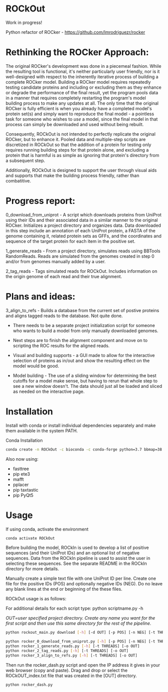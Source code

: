 # ROCkOut

Work in progress!

Python refactor of ROCker - https://github.com/lmrodriguezr/rocker

# Rethinking the ROCker Approach:

The original ROCker's development was done in a piecemeal fashion. While the resulting tool is functional, it's neither particularly user friendly, nor is it well-designed with respect to the inherently iterative process of building a complete ROCker model. Building a ROCker model requires repeatedly testing candidate proteins and including or excluding them as they enhance or degrade the performance of the final result, yet the program pools data in a manner that requires completely restarting the program's model building process to make any updates at all. The only time that the original ROCker is fully efficient is when you already have a completed model's protein set(s) and simply want to reproduce the final model - a pointless task for someone who wishes to *use* a model, since the final model in that process can simply be downloaded and used without being rebuilt.

Consequently, ROCkOut is not intended to perfectly replicate the original ROCker, but to enhance it. Pooled data and multiple-step scripts are discretized in ROCkOut so that the addition of a protein for testing only requires running building steps for that protein alone, and excluding a protein that is harmful is as simple as ignoring that protein's directory from a subsequent step.

Additionally, ROCkOut is designed to support the user through visual aids and supports that make the building process friendly, rather than combatitive.

# Progress report:

0_download_from_uniprot - A script which downloads proteins from UniProt using their IDs and their associated data in a similar manner to the original ROCker. Initializes a project directory and organizes data. Data downloaded in this step include an annotation of each UniProt protein, a FASTA of the genome containing it, related protein sets as GFFs, and the coordinates and sequence of the target protein for each item in the positive set.

1_generate_reads - From a project directory, simulates reads using BBTools RandomReads. Reads are simulated from the genomes created in step 0 and/or from genomes manually added by a user.

2_tag_reads - Tags simulated reads for ROCkOut. Includes information on the origin genome of each read and their true alignment.

# Plans and ideas:

3_align_to_refs - Builds a database from the current set of postive proteins and aligns tagged reads to the database. Not quite done.

* There needs to be a separate project initialization script for someone who wants to build a model from only manually downloaded genomes.

* Next steps are to finish the alignment component and move on to scripting the ROC results for the aligned reads.

* Visual and building supports - a GUI made to allow for the interactive selection of proteins as in/out and show the resulting effect on the model would be good.

* Model building - The use of a sliding window for determining the best cutoffs for a model make sense, but having to rerun that whole step to see a new window doesn't. The data should just all be loaded and sliced as needed on the interactive page.

# Installation

Install with conda or install individual dependencies separately and make them available in the system PATH.

Conda Installation

```bash
conda create -n ROCkOut -c bioconda -c conda-forge python=3.7 bbmap=38.93 muscle=3.8.31 diamond numpy pandas requests dash
```

Also now using:
* fasttree
* pip ete3
* mafft
* pplacer
* pip taxtastic
* pip PyQt5

# Usage

If using conda, activate the environment

```bash
conda activate ROCkOut
```

Before building the model, ROCkIn is used to develop a list of positive sequences (and their UniProt IDs) and an optional list of negative sequences. Data from the ROCkIn pipeline is used to assist the user in selecting these sequences. See the separate README in the ROCkIn directory for more details.

Manually create a simple text file with one UniProt ID per line. Create one file for the positive IDs (POS) and optionally negative IDs (NEG). Do no leave any blank lines at the end or beginning of the these files.

ROCkOut usage is as follows:

For additional details for each script type: python scriptname.py -h

*OUT=user specified project directory. Create any name you want for the first script and then use this same directory for the rest of the pipeline.*

```bash
python rockout_main.py download [-h] [-d OUT] [-p POS] [-n NEG] [-t THREADS] [-q QUIET]
```

```bash
python rocker_0_download_from_uniprot.py [-h] [-p POS] [-n NEG] [-t THREADS] [-o OUT]
python rocker_1_generate_reads.py [-h] [-t THREADS] [-o OUT]
python rocker_2_tag_reads.py [-h] [-t THREADS] [-o OUT]
python rocker_3_align_to_refs.py [-h] [-t THREADS] [-o OUT]
```

Then run the rocker_dash.py script and open the IP address it gives in your web browser (copy and paste). Drag and drop or select the ROCkOUT_index.txt file that was created in the [OUT] directory.

```bash
python rocker_dash.py
```


